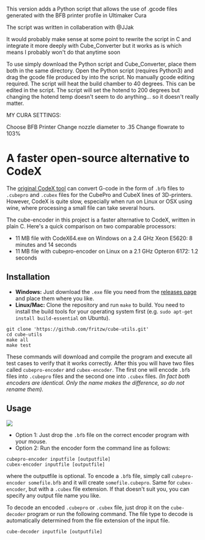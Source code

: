 This version adds a Python script that allows the use of .gcode files generated with the BFB printer profile in Ultimaker Cura

The script was written in collaberation with @JJak

It would probably make sense at some point to rewrite the script in C and integrate it more deeply with Cube_Converter but it works as is which means I probably won't do that anytime soon

To use simply download the Python script and Cube_Converter, place them both in the same directory. 
Open the Python script (requires Python3) and drag the gcode file produced by into the script. 
No manually gcode editing required. 
The script will heat the build chamber to 40 degrees. This can be edited in the script. 
The script will set the hotend to 200 degrees but changing the hotend temp doesn't seem to do anything... so it doesn't really matter. 


MY CURA SETTINGS: 

Choose BFB Printer 
Change nozzle diameter to .35
Change flowrate to 103% 




# A faster open-source alternative to CodeX

The [original CodeX tool](https://groups.google.com/forum/#!topic/kisslicer-refugee-camp/ZMuIrtn5Mfo)
can convert G-code in the form of `.bfb` files to `.cubepro` and `.cubex`
files for the CubePro and CubeX lines of 3D-printers.
However, CodeX is quite slow, especially when run on Linux or OSX using wine,
where processing a small file can take several hours.

The cube-encoder in this project is a faster alternative to CodeX, written in plain C. Here's a quick comparison on two comparable processors:

* 11 MB file with CodeX64.exe on Windows on a 2.4 GHz Xeon E5620: 8 minutes and 14 seconds
* 11 MB file with cubepro-encoder on Linux on a 2.1 GHz Opteron 6172: 1.2 seconds

## Installation

* **Windows:** Just download the `.exe` file you need from the [releases page](https://github.com/fritzw/cube-utils/releases) and place them where you like.
* **Linux/Mac:** Clone the repository and run `make` to build. You need to install the build tools for your operating system first (e.g. `sudo apt-get install build-essential` on Ubuntu).
```
git clone 'https://github.com/fritzw/cube-utils.git'
cd cube-utils
make all
make test
```

These commands will download and compile the program and execute all test cases to verify that it works correctly. After this you will have two files called `cubepro-encoder` and `cubex-encoder`. The first one will encode `.bfb` files into `.cubepro` files and the second one into `.cubex` files. *(In fact both encoders are identical. Only the name makes the difference, so do not rename them).*

## Usage

<img src="https://raw.githubusercontent.com/fritzw/cube-utils/master/windows-screenshot.png"/>

* Option 1: Just drop the `.bfb` file on the correct encoder program with your mouse.
* Option 2: Run the encoder form the command line as follows:
```
cubepro-encoder inputfile [outputfile]
cubex-encoder inputfile [outputfile]
```
where the outputfile is optional. To encode a `.bfb` file, simply call `cubepro-encoder somefile.bfb` and it will create `somefile.cubepro`. Same for `cubex-encoder`, but with a `.cubex` file extension. If that doesn't suit you, you can specify any output file name you like.

To decode an encoded `.cubepro` or `.cubex` file, just drop it on the `cube-decoder` program or run the following command. The file type to decode is automatically determined from the file extension of the input file.
```
cube-decoder inputfile [outputfile]
```
